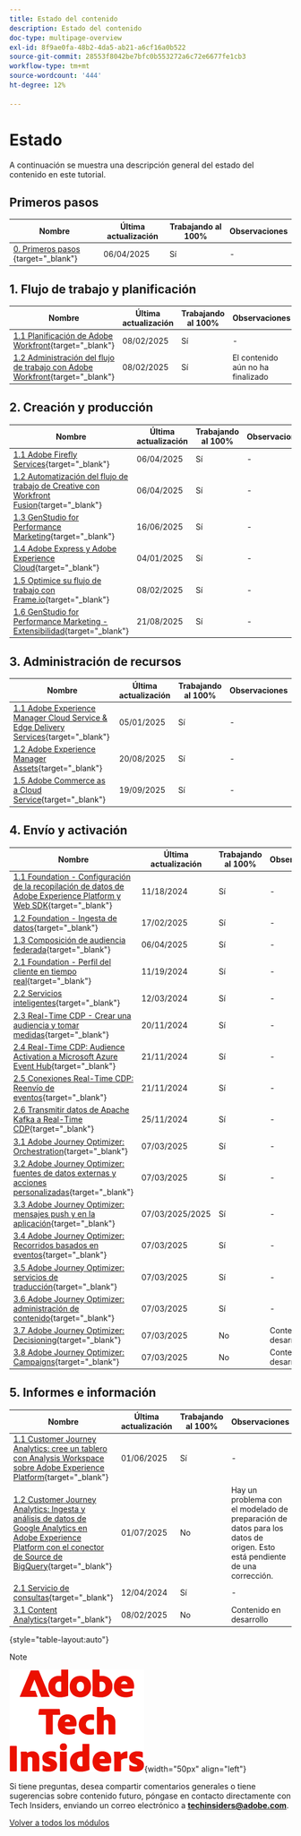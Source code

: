 ```yaml
---
title: Estado del contenido
description: Estado del contenido
doc-type: multipage-overview
exl-id: 8f9ae0fa-48b2-4da5-ab21-a6cf16a0b522
source-git-commit: 28553f8042be7bfc0b553272a6c72e6677fe1cb3
workflow-type: tm+mt
source-wordcount: '444'
ht-degree: 12%

---
```


# Estado

A continuación se muestra una descripción general del estado del contenido en este tutorial.

## Primeros pasos

| Nombre | Última actualización | Trabajando al 100% | Observaciones |
| ---------------------- | ------------ | ------------ |------------ |
| [0. Primeros pasos ](./modules/getting-started/gettingstarted/getting-started.md){target="_blank"} | 06/04/2025 | Sí | - |

## &#x200B;1. Flujo de trabajo y planificación

| Nombre | Última actualización | Trabajando al 100% | Observaciones |
| ---------------------- | ------------ | ------------ |------------ |
| [1.1 Planificación de Adobe Workfront](./modules/workflow-planning/module1.1/wfplanning.md){target="_blank"} | 08/02/2025 | Sí | - |
| [1.2 Administración del flujo de trabajo con Adobe Workfront](./modules/workflow-planning/module1.2/workfront.md){target="_blank"} | 08/02/2025 | Sí | El contenido aún no ha finalizado |

## &#x200B;2. Creación y producción

| Nombre | Última actualización | Trabajando al 100% | Observaciones |
| ---------------------- | ------------ | ------------ |------------ |
| [1.1 Adobe Firefly Services](./modules/creation-production/module1.1/firefly-services.md){target="_blank"} | 06/04/2025 | Sí | - |
| [1.2 Automatización del flujo de trabajo de Creative con Workfront Fusion](./modules/creation-production/module1.2/automation.md){target="_blank"} | 06/04/2025 | Sí | - |
| [1.3 GenStudio for Performance Marketing](./modules/creation-production/module1.3/genstudio.md){target="_blank"} | 16/06/2025 | Sí | - |
| [1.4 Adobe Express y Adobe Experience Cloud](./modules/creation-production/module1.4/express.md){target="_blank"} | 04/01/2025 | Sí | - |
| [1.5 Optimice su flujo de trabajo con Frame.io](./modules/creation-production/module1.5/frameio.md){target="_blank"} | 08/02/2025 | Sí | - |
| [1.6 GenStudio for Performance Marketing - Extensibilidad](./modules/creation-production/module1.6/genstudioext.md){target="_blank"} | 21/08/2025 | Sí | - |


## &#x200B;3. Administración de recursos

| Nombre | Última actualización | Trabajando al 100% | Observaciones |
| ---------------------- | ------------ | ------------ |------------ |
| [1.1 Adobe Experience Manager Cloud Service &amp; Edge Delivery Services](./modules/asset-mgmt/module2.1/aemcs.md){target="_blank"} | 05/01/2025 | Sí | - |
| [1.2 Adobe Experience Manager Assets](./modules/asset-mgmt/module2.2/aemassets.md){target="_blank"} | 20/08/2025 | Sí | - |
| [1.5 Adobe Commerce as a Cloud Service](./modules/asset-mgmt/module1.5/accs.md){target="_blank"} | 19/09/2025 | Sí | - |

## &#x200B;4. Envío y activación

| Nombre | Última actualización | Trabajando al 100% | Observaciones |
| ---------------------- | ------------ | ------------ |------------ |
| [1.1 Foundation - Configuración de la recopilación de datos de Adobe Experience Platform y Web SDK](./modules/delivery-activation/datacollection/dc1.1/data-ingestion-launch-web-sdk.md){target="_blank"} | 11/18/2024 | Sí | - |
| [1.2 Foundation - Ingesta de datos](./modules/delivery-activation/datacollection/dc1.2/data-ingestion.md){target="_blank"} | 17/02/2025 | Sí | - |
| [1.3 Composición de audiencia federada](./modules/delivery-activation/datacollection/dc1.3/fac.md){target="_blank"} | 06/04/2025 | Sí | - |
| [2.1 Foundation - Perfil del cliente en tiempo real](./modules/delivery-activation/rtcdp-b2c/rtcdpb2c-1/real-time-customer-profile.md){target="_blank"} | 11/19/2024 | Sí | - |
| [2.2 Servicios inteligentes](./modules/delivery-activation/rtcdp-b2c/rtcdpb2c-2/intelligent-services.md){target="_blank"} | 12/03/2024 | Sí | - |
| [2.3 Real-Time CDP - Crear una audiencia y tomar medidas](./modules/delivery-activation/rtcdp-b2c/rtcdpb2c-3/real-time-cdp-build-a-segment-take-action.md){target="_blank"} | 20/11/2024 | Sí | - |
| [2.4 Real-Time CDP: Audience Activation a Microsoft Azure Event Hub](./modules/delivery-activation/rtcdp-b2c/rtcdpb2c-4/segment-activation-microsoft-azure-eventhub.md){target="_blank"} | 21/11/2024 | Sí | - |
| [2.5 Conexiones Real-Time CDP: Reenvío de eventos](./modules/delivery-activation/rtcdp-b2c/rtcdpb2c-5/aep-data-collection-ssf.md){target="_blank"} | 21/11/2024 | Sí | - |
| [2.6 Transmitir datos de Apache Kafka a Real-Time CDP](./modules/delivery-activation/rtcdp-b2c/rtcdpb2c-6/aep-apache-kafka.md){target="_blank"} | 25/11/2024 | Sí | - |
| [3.1 Adobe Journey Optimizer: Orchestration](./modules/delivery-activation/ajo-b2c/ajob2c-1/journey-orchestration-create-account.md){target="_blank"} | 07/03/2025 | Sí | - |
| [3.2 Adobe Journey Optimizer: fuentes de datos externas y acciones personalizadas](./modules/delivery-activation/ajo-b2c/ajob2c-2/journey-orchestration-external-weather-api-sms.md){target="_blank"} | 07/03/2025 | Sí | - |
| [3.3 Adobe Journey Optimizer: mensajes push y en la aplicación](./modules/delivery-activation/ajo-b2c/ajob2c-3/ajopushinapp.md){target="_blank"} | 07/03/2025/2025 | Sí | - |
| [3.4 Adobe Journey Optimizer: Recorridos basados en eventos](./modules/delivery-activation/ajo-b2c/ajob2c-4/journeyoptimizer.md){target="_blank"} | 07/03/2025 | Sí | - |
| [3.5 Adobe Journey Optimizer: servicios de traducción](./modules/delivery-activation/ajo-b2c/ajob2c-5/ajotranslationsvcs.md){target="_blank"} | 07/03/2025 | Sí | - |
| [3.6 Adobe Journey Optimizer: administración de contenido](./modules/delivery-activation/ajo-b2c/ajob2c-6/ajocontent.md){target="_blank"} | 07/03/2025 | Sí | - |
| [3.7 Adobe Journey Optimizer: Decisioning](./modules/delivery-activation/ajo-b2c/ajob2c-7/ajo-decisioning.md){target="_blank"} | 07/03/2025 | No | Contenido en desarrollo |
| [3.8 Adobe Journey Optimizer: Campaigns](./modules/delivery-activation/ajo-b2c/ajob2c-8/ajocampaigns.md){target="_blank"} | 07/03/2025 | No | Contenido en desarrollo |

## &#x200B;5. Informes e información

| Nombre | Última actualización | Trabajando al 100% | Observaciones |
| ---------------------- | ------------ | ------------ |------------ |
| [1.1 Customer Journey Analytics: cree un tablero con Analysis Workspace sobre Adobe Experience Platform](./modules/reporting-insights/cja-b2c/cjab2c-1/customer-journey-analytics-build-a-dashboard.md){target="_blank"} | 01/06/2025 | Sí | - |
| [1.2 Customer Journey Analytics: Ingesta y análisis de datos de Google Analytics en Adobe Experience Platform con el conector de Source de BigQuery](./modules/reporting-insights/cja-b2c/cjab2c-2/customer-journey-analytics-bigquery-gcp.md){target="_blank"} | 01/07/2025 | No | Hay un problema con el modelado de preparación de datos para los datos de origen. Esto está pendiente de una corrección. |
| [2.1 Servicio de consultas](./modules/reporting-insights/datadistiller/dd-1/query-service.md){target="_blank"} | 12/04/2024 | Sí | - |
| [3.1 Content Analytics](./modules/reporting-insights/content/module3.1/contentanalytics.md){target="_blank"} | 08/02/2025 | No | Contenido en desarrollo |

{style="table-layout:auto"}

>[!NOTE]
>
>![Perspectivas técnicas](./assets/images/techinsiders.png){width="50px" align="left"}
>
>Si tiene preguntas, desea compartir comentarios generales o tiene sugerencias sobre contenido futuro, póngase en contacto directamente con Tech Insiders, enviando un correo electrónico a **techinsiders@adobe.com**.

[Volver a todos los módulos](./overview.md)
